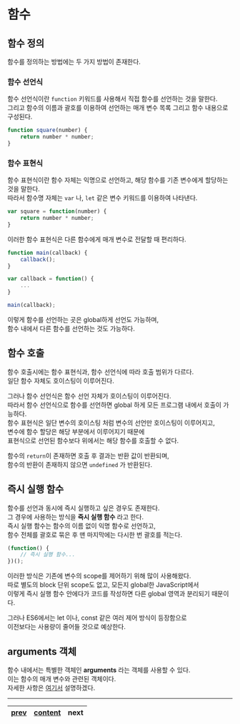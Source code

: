 # 함수

## 함수 정의
함수를 정의하는 방법에는 두 가지 방법이 존재한다.

### 함수 선언식
함수 선언식이란 `function` 키워드를 사용해서 직접 함수를 선언하는 것을 말한다.  
그리고 함수의 이름과 괄호를 이용하여 선언하는 매개 변수 목록 그리고 함수 내용으로 구성된다.

```js
function square(number) {
	return number * number;
}
```

### 함수 표현식
함수 표현식이란 함수 자체는 익명으로 선언하고, 해당 함수를 기존 변수에게 할당하는 것을 말한다.  
따라서 함수명 자체는 `var` 나, `let` 같은 변수 키워드를 이용하여 나타낸다.

```js
var square = function(number) {
	return number * number;
}
```

이러한 함수 표현식은 다른 함수에게 매개 변수로 전달할 때 편리하다.

```js
function main(callback) {
	callback();
}

var callback = function() {
	...
}

main(callback);
```

이렇게 함수를 선언하는 곳은 global하게 선언도 가능하며,  
함수 내에서 다른 함수를 선언하는 것도 가능하다.

## 함수 호출
함수 호출시에는 함수 표현식과, 함수 선언식에 따라 호출 범위가 다르다.  
일단 함수 자체도 호이스팅이 이루어진다.

그러나 함수 선언식은 함수 선언 자체가 호이스팅이 이루어진다.  
따라서 함수 선언식으로 함수를 선언하면 global 하게 모든 프로그램 내에서 호출이 가능하다.  
함수 표현식은 일단 변수의 호이스팅 처럼 변수의 선언만 호이스팅이 이루어지고,  
변수에 함수 할당은 해당 부분에서 이루어지기 때문에  
표현식으로 선언된 함수보다 위에서는 해당 함수를 호출할 수 없다.

함수의 `return`이 존재하면 호출 후 결과는 반환 값이 반환되며,  
함수의 반환이 존재하지 않으면 `undefined` 가 반환된다.

## 즉시 실행 함수
함수를 선언과 동시에 즉시 실행하고 싶은 경우도 존재한다.  
그 경우에 사용하는 방식을 **즉시 실행 함수** 라고 한다.  
즉시 실행 함수는 함수의 이름 없이 익명 함수로 선언하고,  
함수 전체를 괄호로 묶은 후 맨 마지막에는 다시한 번 괄호를 적는다.

```js
(function() {
	// 즉시 실행 함수...
})();
```

이러한 방식은 기존에 변수의 scope를 제어하기 위해 많이 사용해왔다.  
따로 별도의 block 단위 scope도 없고, 모든지 global한 JavaScript에서  
이렇게 즉시 실행 함수 안에다가 코드를 작성하면 다른 global 영역과 분리되기 때문이다.

그러나 ES6에서는 let 이나, const 같은 여러 제어 방식이 등장함으로  
이전보다는 사용량이 줄어들 것으로 예상한다.

## arguments 객체
함수 내에서는 특별한 객체인 **arguments** 라는 객체를 사용할 수 있다.  
이는 함수의 매개 변수와 관련된 객체이다.  
자세한 사항은 [여기서](./etc/function-in-arguments.ko-KR.md) 설명하겠다.

---
|[prev](././07-operator.ko-KR.md)|[content](./00-contents.ko-KR.md)|next|
|:--:|:--:|:--:|
